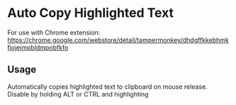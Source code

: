 # Auto Copy Highlighted Text
For use with Chrome extension: 
https://chrome.google.com/webstore/detail/tampermonkey/dhdgffkkebhmkfjojejmpbldmpobfkfo

## Usage
Automatically copies highlighted text to clipboard on mouse release. Disable by holding ALT or CTRL and highlighting